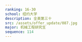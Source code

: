 ```yaml
---
ranking: 16-30
school: 纽约大学
description: 全美第三十
src: /assets/offer_update/087.jpg
major: 机械工程研究生
sequence: 114
---
```

